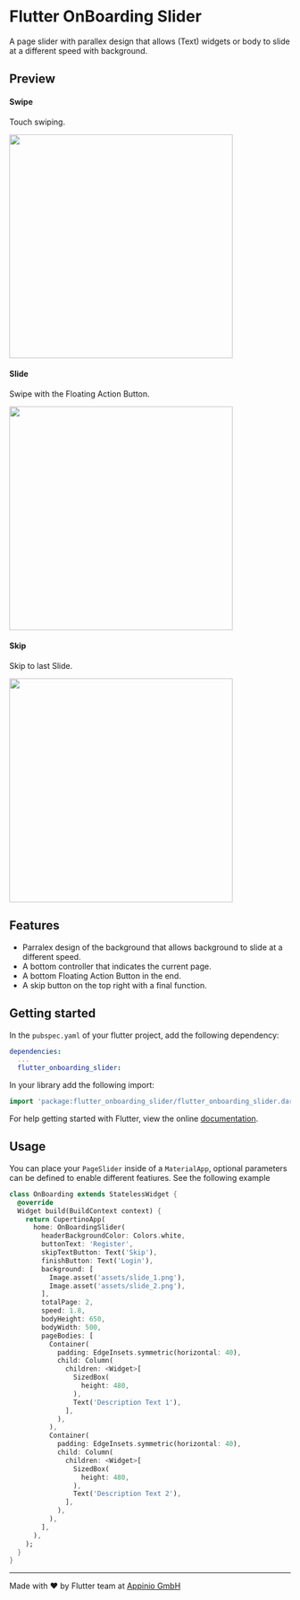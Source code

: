 # Flutter OnBoarding Slider

A page slider with parallex design that allows (Text) widgets or body to slide at a different speed with background.

## Preview
#### Swipe
Touch swiping.

<img src="https://github.com/appinioGmbH/flutter_packages/blob/main/assets/page_slider/swipe.gif?raw=true" height="400">


#### Slide
Swipe with the Floating Action Button.

<img src="https://github.com/appinioGmbH/flutter_packages/blob/main/assets/page_slider/slide.gif?raw=true" height="400">


#### Skip
Skip to last Slide.

<img src="https://github.com/appinioGmbH/flutter_packages/blob/main/assets/page_slider/skip.gif?raw=true" height="400">

## Features

* Parralex design of the background that allows background to slide at a different speed.
* A bottom controller that indicates the current page.
* A bottom Floating Action Button in the end.
* A skip button on the top right with a final function.

## Getting started

In the `pubspec.yaml` of your flutter project, add the following dependency:

```yaml
dependencies:
  ...
  flutter_onboarding_slider:
```

In your library add the following import:

```dart
import 'package:flutter_onboarding_slider/flutter_onboarding_slider.dart';
```

For help getting started with Flutter, view the online [documentation](https://flutter.io/).

## Usage

You can place your `PageSlider` inside of a `MaterialApp`, optional parameters can be defined to enable different featiures. See the following example

```dart
class OnBoarding extends StatelessWidget {
  @override
  Widget build(BuildContext context) {
    return CupertinoApp(
      home: OnBoardingSlider(
        headerBackgroundColor: Colors.white,
        buttonText: 'Register',
        skipTextButton: Text('Skip'),
        finishButton: Text('Login'),
        background: [
          Image.asset('assets/slide_1.png'),
          Image.asset('assets/slide_2.png'),
        ],
        totalPage: 2,
        speed: 1.8,
        bodyHeight: 650,
        bodyWidth: 500,
        pageBodies: [
          Container(
            padding: EdgeInsets.symmetric(horizontal: 40),
            child: Column(
              children: <Widget>[
                SizedBox(
                  height: 480,
                ),
                Text('Description Text 1'),
              ],
            ),
          ),
          Container(
            padding: EdgeInsets.symmetric(horizontal: 40),
            child: Column(
              children: <Widget>[
                SizedBox(
                  height: 480,
                ),
                Text('Description Text 2'),
              ],
            ),
          ),
        ],
      ),
    );
  }
}
```

<hr/>
Made with ❤ by Flutter team at <a href="https://appinio.com">Appinio GmbH</a>
